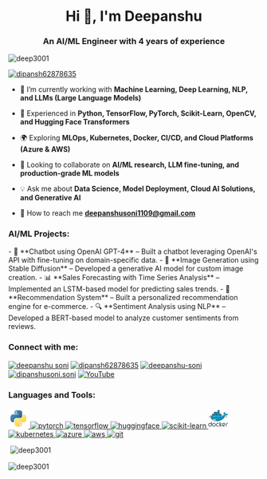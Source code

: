 <h1 align="center">Hi 👋, I'm Deepanshu</h1>
<h3 align="center">An AI/ML Engineer with 4 years of experience</h3>

<p align="left"> <img src="https://komarev.com/ghpvc/?username=deep3001&label=Profile%20views&color=0e75b6&style=flat" alt="deep3001" /> </p>

<p align="left"> <a href="https://twitter.com/dipansh62878635" target="blank"><img src="https://img.shields.io/twitter/follow/dipansh62878635?logo=twitter&style=for-the-badge" alt="dipansh62878635" /></a> </p>

- 🔬 I’m currently working with **Machine Learning, Deep Learning, NLP, and LLMs (Large Language Models)**

- 🌟 Experienced in **Python, TensorFlow, PyTorch, Scikit-Learn, OpenCV, and Hugging Face Transformers**

- 🌍 Exploring **MLOps, Kubernetes, Docker, CI/CD, and Cloud Platforms (Azure & AWS)**

- 💪 Looking to collaborate on **AI/ML research, LLM fine-tuning, and production-grade ML models**

- 💡 Ask me about **Data Science, Model Deployment, Cloud AI Solutions, and Generative AI**

- 💌 How to reach me **deepanshusoni1109@gmail.com**

<h3 align="left">AI/ML Projects:</h3>
- 🧠 **Chatbot using OpenAI GPT-4** – Built a chatbot leveraging OpenAI's API with fine-tuning on domain-specific data.
- 🎨 **Image Generation using Stable Diffusion** – Developed a generative AI model for custom image creation.
- 📊 **Sales Forecasting with Time Series Analysis** – Implemented an LSTM-based model for predicting sales trends.
- 🔄 **Recommendation System** – Built a personalized recommendation engine for e-commerce.
- 🔍 **Sentiment Analysis using NLP** – Developed a BERT-based model to analyze customer sentiments from reviews.

<h3 align="left">Connect with me:</h3>
<p align="left">
<a href="https://dev.to/deepanshu soni" target="blank"><img align="center" src="https://raw.githubusercontent.com/rahuldkjain/github-profile-readme-generator/master/src/images/icons/Social/devto.svg" alt="deepanshu soni" height="30" width="40" /></a>
<a href="https://twitter.com/dipansh62878635" target="blank"><img align="center" src="https://raw.githubusercontent.com/rahuldkjain/github-profile-readme-generator/master/src/images/icons/Social/twitter.svg" alt="dipansh62878635" height="30" width="40" /></a>
<a href="https://www.linkedin.com/in/deepanshu-soni-68864b219/" target="blank"><img align="center" src="https://raw.githubusercontent.com/rahuldkjain/github-profile-readme-generator/master/src/images/icons/Social/linked-in-alt.svg" alt="deepanshu-soni" height="30" width="40" /></a>
<a href="https://instagram.com/dipanshusoni.soni" target="blank"><img align="center" src="https://raw.githubusercontent.com/rahuldkjain/github-profile-readme-generator/master/src/images/icons/Social/instagram.svg" alt="dipanshusoni.soni" height="30" width="40" /></a>
<a href="https://www.youtube.com/channel/uch2qnxykxkgjhli9w6nws8g" target="blank"><img align="center" src="https://raw.githubusercontent.com/rahuldkjain/github-profile-readme-generator/master/src/images/icons/Social/youtube.svg" alt="YouTube" height="30" width="40" /></a>
</p>

<h3 align="left">Languages and Tools:</h3>
<p align="left"> 
<a href="https://www.python.org" target="_blank" rel="noreferrer"> <img src="https://raw.githubusercontent.com/devicons/devicon/master/icons/python/python-original.svg" alt="python" width="40" height="40"/> </a>
<a href="https://pytorch.org" target="_blank" rel="noreferrer"> <img src="https://www.vectorlogo.zone/logos/pytorch/pytorch-icon.svg" alt="pytorch" width="40" height="40"/> </a>
<a href="https://www.tensorflow.org" target="_blank" rel="noreferrer"> <img src="https://www.vectorlogo.zone/logos/tensorflow/tensorflow-icon.svg" alt="tensorflow" width="40" height="40"/> </a>
<a href="https://huggingface.co" target="_blank" rel="noreferrer"> <img src="https://huggingface.co/front/assets/huggingface_logo-noborder.svg" alt="huggingface" width="40" height="40"/> </a>
<a href="https://scikit-learn.org" target="_blank" rel="noreferrer"> <img src="https://upload.wikimedia.org/wikipedia/commons/0/05/Scikit_learn_logo_small.svg" alt="scikit-learn" width="40" height="40"/> </a>
<a href="https://www.docker.com/" target="_blank" rel="noreferrer"> <img src="https://raw.githubusercontent.com/devicons/devicon/master/icons/docker/docker-original-wordmark.svg" alt="docker" width="40" height="40"/> </a>
<a href="https://kubernetes.io" target="_blank" rel="noreferrer"> <img src="https://www.vectorlogo.zone/logos/kubernetes/kubernetes-icon.svg" alt="kubernetes" width="40" height="40"/> </a>
<a href="https://azure.microsoft.com/en-in/" target="_blank" rel="noreferrer"> <img src="https://www.vectorlogo.zone/logos/microsoft_azure/microsoft_azure-icon.svg" alt="azure" width="40" height="40"/> </a>
<a href="https://aws.amazon.com/" target="_blank" rel="noreferrer"> <img src="https://www.vectorlogo.zone/logos/amazon_aws/amazon_aws-icon.svg" alt="aws" width="40" height="40"/> </a>
<a href="https://git-scm.com/" target="_blank" rel="noreferrer"> <img src="https://www.vectorlogo.zone/logos/git-scm/git-scm-icon.svg" alt="git" width="40" height="40"/> </a>
</p>

<p>&nbsp;<img align="center" src="https://github-readme-stats.vercel.app/api?username=deep3001&show_icons=true&locale=en" alt="deep3001" /></p>

<p><img align="center" src="https://github-readme-streak-stats.herokuapp.com/?user=deep3001&" alt="deep3001" /></p>

